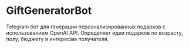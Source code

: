 # GiftGeneratorBot
Telegram бот для генерации персонализированных подарков с использованием OpenAI API. Определяет идеи подарков по возрасту, полу, бюджету и интересам получателя.
